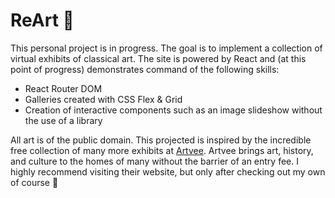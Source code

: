 # ReArt :art:

This personal project is in progress. The goal is to implement a collection of virtual exhibits of classical art. The site is powered by React and (at this point of progress) demonstrates command of the following skills:
 
-	React Router DOM
-	Galleries created with CSS Flex & Grid
-	Creation of interactive components such as an image slideshow without the use of a library

All art is of the public domain. This projected is inspired by the incredible free collection of many more exhibits at [Artvee]( https://artvee.com/). Artvee brings art, history, and culture to the homes of many without the barrier of an entry fee. I highly recommend visiting their website, but only after checking out my own of course :slightly_smiling_face:
